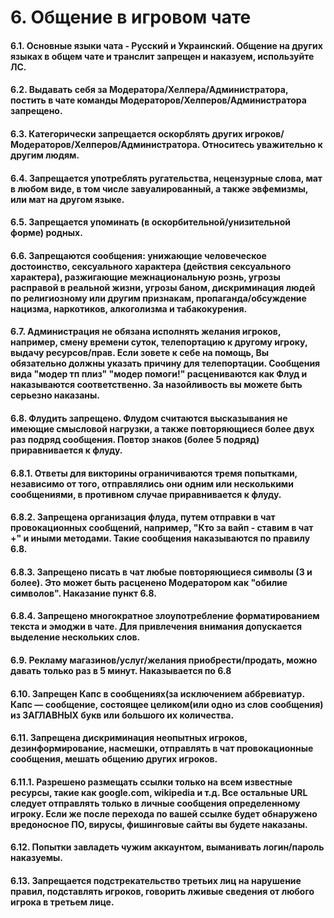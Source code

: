 # 6. Общение в игровом чате

#### 6.1. Основные языки чата - Русский и Украинский. Общение на других языках в общем чате и транслит запрещен и наказуем, используйте ЛС.

#### 6.2. Выдавать себя за Модератора/Хелпера/Администратора, постить в чате команды Модераторов/Хелперов/Администратора запрещено.

#### 6.3. Категорически запрещается оскорблять других игроков/Модераторов/Хелперов/Администратора. Относитесь уважительно к другим людям.

#### 6.4. Запрещается употреблять ругательства, нецензурные слова, мат в любом виде, в том числе завуалированный, а также эвфемизмы, или мат на другом языке.

#### 6.5. Запрещается упоминать (в оскорбительной/унизительной форме) родных.

#### 6.6. Запрещаются сообщения: унижающие человеческое достоинство, сексуального характера (действия сексуального характера), разжигающие межнациональную рознь, угрозы расправой в реальной жизни, угрозы баном, дискриминация людей по религиозному или другим признакам, пропаганда/обсуждение нацизма, наркотиков, алкоголизма и табакокурения.

#### 6.7. Администрация не обязана исполнять желания игроков, например, смену времени суток, телепортацию к другому игроку, выдачу ресурсов/прав. Если зовете к себе на помощь, Вы обязательно должны указать причину для телепортации. Сообщения вида "модер тп плиз" "модер помоги!" расцениваются как Флуд и наказываются соответственно. За назойливость вы можете быть серьезно наказаны.

#### 6.8. Флудить запрещено. Флудом считаются высказывания не имеющие смысловой нагрузки, а также повторяющиеся более двух раз подряд сообщения. Повтор знаков (более 5 подряд) приравнивается к флуду.

#### 6.8.1. Ответы для викторины ограничиваются тремя попытками, независимо от того, отправлялись они одним или несколькими сообщениями, в противном случае приравнивается к флуду.

#### 6.8.2. Запрещена организация флуда, путем отправки в чат провокационных сообщений, например, "Кто за вайп - ставим в чат +" и иными методами. Такие сообщения наказываются по правилу 6.8.

#### 6.8.3. Запрещено писать в чат любые повторяющиеся символы (3 и более). Это может быть расценено Модератором как "обилие символов". Наказание пункт 6.8.

#### 6.8.4. Запрещено многократное злоупотребление форматированием текста и эмоджи в чате. Для привлечения внимания допускается выделение нескольких слов.

#### 6.9. Рекламу магазинов/услуг/желания приобрести/продать, можно давать только раз в 5 минут. Наказывается по 6.8

#### 6.10. Запрещен Капс в сообщениях(за исключением аббревиатур. Капс — сообщение, состоящее целиком(или одно из слов сообщения) из ЗАГЛАВНЫХ букв или большого их количества.

#### 6.11. Запрещена дискриминация неопытных игроков, дезинформирование, насмешки, отправлять в чат провокационные сообщения, мешать общению других игроков.

#### 6.11.1. Разрешено размещать ссылки только на всем известные ресурсы, такие как google.com, wikipedia и т.д. Все остальные URL следует отправлять только в личные сообщения определенному игроку. Если же после перехода по вашей ссылке будет обнаружено вредоносное ПО, вирусы, фишинговые сайты вы будете наказаны.

#### 6.12. Попытки завладеть чужим аккаунтом, выманивать логин/пароль наказуемы.

#### 6.13. Запрещается подстрекательство третьих лиц на нарушение правил, подставлять игроков, говорить лживые сведения от любого игрока в третьем лице.
